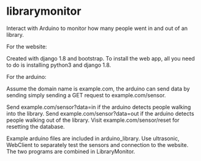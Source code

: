 # librarymonitor
Interact with Arduino to monitor how many people went in and out of an library. 

For the website:

Created with django 1.8 and bootstrap. To install the web app, all you need to do is installing python3 and django 1.8. 


For the arduino:

Assume the domain name is example.com, the arduino can send data by sending simply sending a GET request to example.com/sensor.

Send example.com/sensor?data=in if the arduino detects people walking into the library.
Send example.com/sensor?data=out if the arduino detects people walking out of the library. 
Visit example.com/sensor/reset for resetting the database.


Example arduino files are included in arduino_library. Use ultrasonic, WebClient to separately test the sensors and connection to the website. The two programs are combined in LibraryMonitor.
